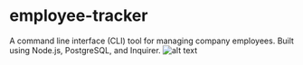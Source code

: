 # employee-tracker
A command line interface (CLI) tool for managing company employees. Built using Node.js, PostgreSQL, and Inquirer. 
![alt text]([Isolated.png](https://static.bc-edx.com/coding/software-dev/10-SQL/assets/100-sql-challenge-ERD.png) "Title")
